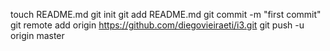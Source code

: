 touch README.md
git init
git add README.md
git commit -m "first commit"
git remote add origin https://github.com/diegovieiraeti/i3.git
git push -u origin master
